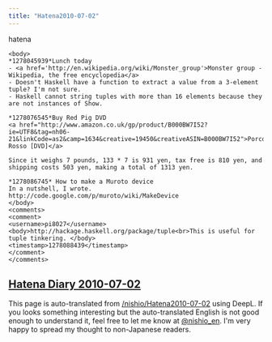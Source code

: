 ```yaml
---
title: "Hatena2010-07-02"
---
```


hatena

```
<body>
*1278045939*Lunch today
- <a href='http://en.wikipedia.org/wiki/Monster_group'>Monster group - Wikipedia, the free encyclopedia</a>
- Doesn't Haskell have a function to extract a value from a 3-element tuple? I'm not sure.
- Haskell cannot string tuples with more than 16 elements because they are not instances of Show.

*1278076545*Buy Red Pig DVD
<a href="http://www.amazon.co.uk/gp/product/B000BW7I52?ie=UTF8&tag=nh06-21&linkCode=as2&camp=1634&creative=19450&creativeASIN=B000BW7I52">Porco Rosso [DVD]</a>

Since it weighs 7 pounds, 133 * 7 is 931 yen, tax free is 810 yen, and shipping costs 503 yen, making a total of 1313 yen.

*1278086745* How to make a Muroto device
In a nutshell, I wrote.
http://code.google.com/p/muroto/wiki/MakeDevice
</body>
<comments>
<comment>
<username>pi8027</username>
<body>http://hackage.haskell.org/package/tuple<br>This is useful for tuple tinkering. </body>
<timestamp>1278088439</timestamp>
</comment>
</comments>
```


[Hatena Diary 2010-07-02](https://nishiohirokazu.hatenadiary.org/archive/2010/07/02)
---
This page is auto-translated from [/nishio/Hatena2010-07-02](https://scrapbox.io/nishio/Hatena2010-07-02) using DeepL. If you looks something interesting but the auto-translated English is not good enough to understand it, feel free to let me know at [@nishio_en](https://twitter.com/nishio_en). I'm very happy to spread my thought to non-Japanese readers.